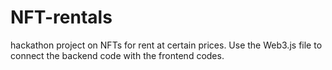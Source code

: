 # NFT-rentals
hackathon project on NFTs for rent at certain prices.
Use the Web3.js file to connect the backend code with the frontend codes.
